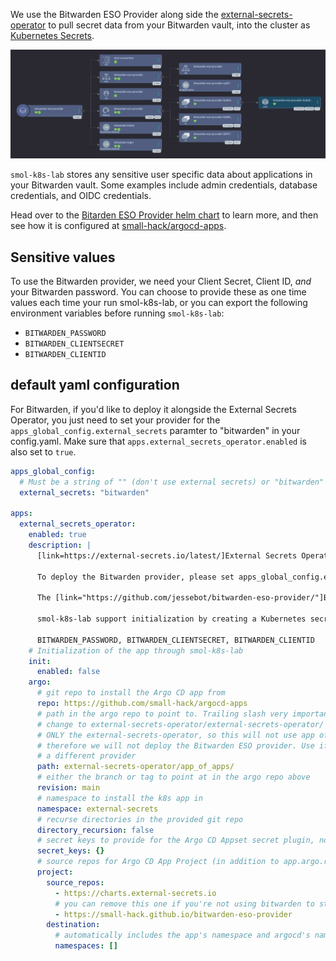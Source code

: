 We use the Bitwarden ESO Provider along side the [external-secrets-operator](/k8s_apps/external-secrets-operator.md) to pull secret data from your Bitwarden vault, into the cluster as [Kubernetes Secrets](https://kubernetes.io/docs/concepts/configuration/secret/).

<a href="../../assets/images/screenshots/bweso_screenshot.png">
<img src="../../assets/images/screenshots/bweso_screenshot.png" alt="a screenshot of the Argo CD web interface showing the bitwarden-eso-provider application in tree view mode. it shows the following children of bitwarden-eso-provider: test-connection configmap, bitwarden-eso-provider service,bitwarden-eso-provider service account, bitwarden-eso-provider deployment, bitwarden-fields cluster secret store, bitwarden-login cluster secret store. the deployment then points to additonal replica sets which point to a single pod">
</a>

`smol-k8s-lab` stores any sensitive user specific data about applications in your Bitwarden vault. Some examples include admin credentials, database credentials, and OIDC credentials.

Head over to the [Bitarden ESO Provider helm chart](https://github.com/jessebot/bitwarden-eso-provider/) to learn more, and then see how it is configured at [small-hack/argocd-apps](https://github.com/small-hack/argocd-apps/blob/main/external-secrets-operator/bitwarden/bitwarden_argocd_app.yaml).

## Sensitive values
To use the Bitwarden provider, we need your Client Secret, Client ID, _and_ your Bitwarden password. You can choose to provide these as one time values each time your run smol-k8s-lab, or you can export the following environment variables before running `smol-k8s-lab`:

- `BITWARDEN_PASSWORD`
- `BITWARDEN_CLIENTSECRET`
- `BITWARDEN_CLIENTID`

## default yaml configuration

For Bitwarden, if you'd like to deploy it alongside the External Secrets Operator, you just need to set your provider for the `apps_global_config.external_secrets` paramter to "bitwarden" in your config.yaml. Make sure that `apps.external_secrets_operator.enabled` is also set to `true`.

```yaml
apps_global_config:
  # Must be a string of "" (don't use external secrets) or "bitwarden" to use bitwarden for external secrets*
  external_secrets: "bitwarden"

apps:
  external_secrets_operator:
    enabled: true
    description: |
      [link=https://external-secrets.io/latest/]External Secrets Operator[/link] is a Kubernetes operator that integrates external secret management systems like HashiCorp Vault, CyberArk Conjur, Bitwarden, Gitlab, and many more. The operator reads information from external APIs and automatically injects the values into a Kubernetes Secret.

      To deploy the Bitwarden provider, please set apps_global_config.external_secrets to "bitwarden".

      The [link="https://github.com/jessebot/bitwarden-eso-provider/"]Bitwarden External Secrets Provider[/link] is used to store k8s secrets in Bitwarden®. This deployment has no ingress and can't be connected to from outside the cluster. There is a networkPolicy that only allows the pod to communicate with the External Secrets Operator in the same namespaces.

      smol-k8s-lab support initialization by creating a Kubernetes secret with your Bitwarden credentials so that the provider can unlock your vault. You will need to setup an [link=https://bitwarden.com/help/personal-api-key/]API key[/link] ahead of time. You can pass these credentials in by setting the following environment variables:

      BITWARDEN_PASSWORD, BITWARDEN_CLIENTSECRET, BITWARDEN_CLIENTID
    # Initialization of the app through smol-k8s-lab
    init:
      enabled: false
    argo:
      # git repo to install the Argo CD app from
      repo: https://github.com/small-hack/argocd-apps
      # path in the argo repo to point to. Trailing slash very important!
      # change to external-secrets-operator/external-secrets-operator/ to deploy
      # ONLY the external-secrets-operator, so this will not use app of apps and
      # therefore we will not deploy the Bitwarden ESO provider. Use if you want to use
      # a different provider
      path: external-secrets-operator/app_of_apps/
      # either the branch or tag to point at in the argo repo above
      revision: main
      # namespace to install the k8s app in
      namespace: external-secrets
      # recurse directories in the provided git repo
      directory_recursion: false
      # secret keys to provide for the Argo CD Appset secret plugin, none by default
      secret_keys: {}
      # source repos for Argo CD App Project (in addition to app.argo.repo)
      project:
        source_repos:
          - https://charts.external-secrets.io
          # you can remove this one if you're not using bitwarden to store your k8s secrets
          - https://small-hack.github.io/bitwarden-eso-provider
        destination:
          # automatically includes the app's namespace and argocd's namespace
          namespaces: []
```
